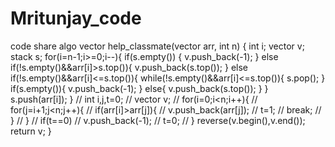 # Mritunjay_code
code share algo
vector<int> help_classmate(vector<int> arr, int n) 
    { 
        int i;
        vector<int> v;
        stack<int> s;
        for(i=n-1;i>=0;i--){
            if(s.empty())
            {
                v.push_back(-1);
            }
            else if(!s.empty()&&arr[i]>s.top()){
                v.push_back(s.top());
            }
            else if(!s.empty()&&arr[i]<=s.top()){
                while(!s.empty()&&arr[i]<=s.top()){
                    s.pop();
                }
                if(s.empty()){
                    v.push_back(-1);
                }
                else{
                    v.push_back(s.top());
                }
            }
            s.push(arr[i]);
        }
        // int i,j,t=0;
        // vector<int> v;
        // for(i=0;i<n;i++){
        //     for(j=i+1;j<n;j++){
        //         if(arr[i]>arr[j]){
        //             v.push_back(arr[j]);
        //             t=1;
        //             break;
        //         }
        //     }
        //     if(t==0)
        //         v.push_back(-1);
        //     t=0;
        // }
        reverse(v.begin(),v.end());
        return v;
    } 
